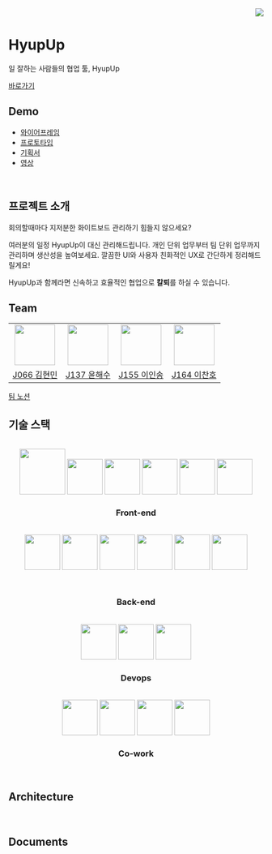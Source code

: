 <div align="end">
    <a href="https://hits.seeyoufarm.com"><img src="https://hits.seeyoufarm.com/api/count/incr/badge.svg?url=https%3A%2F%2Fgithub.com%2Fboostcampwm-2021%2FWEB23-HyupUp&count_bg=%2316228C&title_bg=%233D3D3D&icon=&icon_color=%23E7E7E7&title=hits&edge_flat=false"/></a>
</div>

# HyupUp
일 잘하는 사람들의 협업 툴, HyupUp 

[바로가기]()
<br/>
## Demo
- [와이어프레임](https://www.figma.com/file/bnu2fR4XSstILgXYPRkvIP/HyupUp?node-id=0%3A1)
- [프로토타입]()
- [기획서]()
- [영상]()


<br/>

## 프로젝트 소개

회의할때마다 지저분한 화이트보드 관리하기 힘들지 않으세요? 

여러분의 일정 HyupUp이 대신 관리해드립니다. 개인 단위 업무부터 팀 단위 업무까지 관리하며 생산성을 높여보세요. 깔끔한 UI와 사용자 친화적인 UX로 간단하게 정리해드릴게요!

HyupUp과 함께라면 신속하고 효율적인 협업으로 **칼퇴**를 하실 수 있습니다.
<br/>
## Team
<table>
    <tr>
        <td align="center"><img src="https://github.com/rudy3091.png" width="80"></td>
        <td align="center"><img src="https://github.com/haesoo9410.png" width="80">
        </td>
        <td align="center"><img src="https://github.com/ingong.png" width="80"></td>
        <td align="center"><img src="https://github.com/chanholee275.png" width="80"></td>
    </tr>
    <tr>
        <td align="center"><a href="https://github.com/rudy3091">J066 김현민</a></td>
        <td align="center"><a href="https://github.com/haesoo9410">J137 윤해수</a></td>
        <td align="center"><a href="https://github.com/ingong">J155 이인송</a></td>
        <td align="center"><a href="https://github.com/chanholee275">J164 이찬호</a></td>
    </tr>
</table>

[팀 노션](https://oasis-pocket-331.notion.site/Team-42-a9c016b18bf340fc8666a97c0089fcd7)
<br/>

## 기술 스택
<br/>
<div align="center">
<img src="https://upload.wikimedia.org/wikipedia/commons/thumb/a/a7/React-icon.svg/2560px-React-icon.svg.png" width="90">
<img src="https://upload.wikimedia.org/wikipedia/commons/thumb/4/4c/Typescript_logo_2020.svg/220px-Typescript_logo_2020.svg.png" width="70">
<img src="https://cdn.hashnode.com/res/hashnode/image/upload/jbhiqodxlyhaqogfuqwy/1486104606.png?w=400&h=400&fit=crop&crop=entropy&auto=compress" width="70">
<img src="https://camo.githubusercontent.com/b0573f87b0786eda63c76f2a9a1358e7a653783c25c03c6c908a00b70c713d78/68747470733a2f2f7765627061636b2e6a732e6f72672f6173736574732f69636f6e2d7371756172652d6269672e737667" width="70">
<img width="70" src="https://raw.githubusercontent.com/babel/logo/master/babel.png">
<img src="https://seeklogo.com/images/J/jest-logo-F9901EBBF7-seeklogo.com.png" width="70">
</div>
<div align="center">
<h3>Front-end</h3>
</div>
<br/>


<div align="center" vertical-align="middle">
<img style="margin: 0 0 30px 0;" src="https://hackr.io/tutorials/learn-express-js/logo/logo-express-js?ver=1557508379" width="70">
<img src="https://upload.wikimedia.org/wikipedia/commons/thumb/4/4c/Typescript_logo_2020.svg/220px-Typescript_logo_2020.svg.png" width="70" height="70">
<img src="https://avatars.githubusercontent.com/u/20165699?s=200&v=4" width="70">
<img src="http://pngimg.com/uploads/mysql/mysql_PNG35.png" width="70" height="70">
<img src="https://nodemailer.com/nm_logo_200x136.png" width="70" height="70">
<img src="https://seeklogo.com/images/J/jest-logo-F9901EBBF7-seeklogo.com.png" width="70" height="70">
</div>
<div align="center">
<h3>Back-end</h3>
</div>

<br/>

<div align="center" vertical-align="middle">
<img src="https://user-images.githubusercontent.com/61422890/138859978-c3a03cca-0af5-47b0-8c2c-7e7ae12f706a.png" width="70" height="70">
<img src="https://t1.daumcdn.net/cfile/tistory/99BF783B5F02CCEE1B" width="70" height="70">
<img src="https://github.githubassets.com/images/modules/site/features/actions-icon-actions.svg" width="70" height="70">
<h3>Devops</h3>
</div>

<br/>

<div align="center" vertical-align="middle">
<img src="https://d33wubrfki0l68.cloudfront.net/204482ca413433c80cd14fe369e2181dd97a2a40/092e2/assets/img/logo.svg" height="70" width="70">
<img src="https://brandslogos.com/wp-content/uploads/thumbs/prettier-logo-vector.svg"  width="70">
<img src="https://cdn-icons-png.flaticon.com/512/25/25231.png" width="70">
<img src="https://upload.wikimedia.org/wikipedia/commons/thumb/4/45/Notion_app_logo.png/100px-Notion_app_logo.png" width="70">
<h3>Co-work</h3>
</div>
<br/>

## Architecture

<br/>

## Documents
